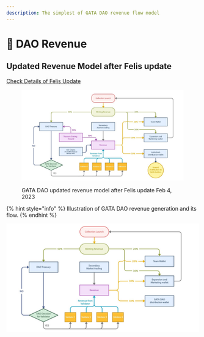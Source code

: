 ```yaml
---
description: The simplest of GATA DAO revenue flow model
---
```


# 💱 DAO Revenue

## Updated Revenue Model after Felis update

[Check Details of Felis Update](../../../gata-constitution/governance-proposal-9.md)

<figure><img src="../../../.gitbook/assets/WhatsApp Image 2023-01-27 at 09.34.39.jpg" alt=""><figcaption><p>GATA DAO updated revenue model after Felis update Feb 4, 2023</p></figcaption></figure>

{% hint style="info" %}
Illustration of GATA DAO revenue generation and its flow. &#x20;
{% endhint %}

![ ](<../../../.gitbook/assets/WhatsApp Image 2022-04-29 at 11.24.26 AM (1).jpeg>)
